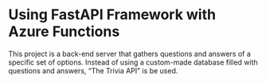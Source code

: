 # Using FastAPI Framework with Azure Functions
This project is a back-end server that gathers questions and answers of a specific set of options. Instead of using a custom-made database filled with questions and answers, “The Trivia API” is be used. 